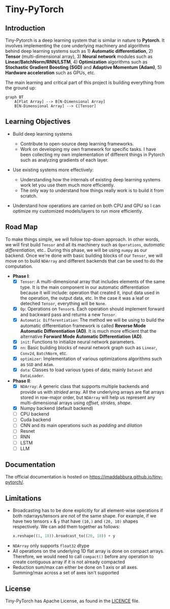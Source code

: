 # Tiny-PyTorch

## Introduction

Tiny-Pytorch is a deep learning system that is similar in nature to **Pytorch**.
It involves implementing the core underlying machinery and algorithms behind deep
learning systems such as 1) **Automatic differentiation**, 2) **Tensor** (multi-dimensional
array), 3) **Neural network** modules such as **Linear/BatchNorm/RNN/LSTM**, 4) **Optimization**
algorithms such as **Stochastic Gradient Boosting (SGD)** and **Adaptive
Momentum (Adam)**, 5) **Hardware acceleration** such as GPUs, etc.

The main learning and critical part of this project is building everything
from the ground up:

```mermaid
graph BT
    A[Flat Array] --> B[N-Dimensional Array]
    B[N-Dimensional Array] --> C[Tensor]
```

## Learning Objectives

- Build deep learning systems

  - Contribute to open-source deep learning frameworks.
  - Work on developing my own framework for specific tasks. I have been
    collecting my own implementation of different things in Pytorch such as
    analyzing gradients of each layer.

- Use existing systems more effectively:

  - Understanding how the internals of existing deep learning systems work
    let you use them much more efficiently.
  - The only way to understand how things really work is to build it from scratch.

- Understand how operations are carried on both CPU and GPU so I can optimize
  my customized models/layers to run more efficiently.

## Road Map

To make things simple, we will follow top-down approach. In other words, we
will first build `Tensor` and all its machinery such as `Operations`,
_automatic differentiation_, etc.. During this phase, we will be using `numpy`
as our backend. Once we're done with basic building blocks of our `Tensor`, we
will move on to build `NDArray` and different backends that can be used to do
the computation.

- **Phase I**:
  - [x] `Tensor`: A multi-dimensional array that includes elements of the same
        type. It is the main component in our automatic differentiation because it
        will include: operation that created it, input data used in the operation,
        the output data, etc. In the case it was a leaf or deteched `Tensor`,
        everything will be `None`.
  - [x] `Op`: Operations on `Tensor`s. Each operation should implement forward
        and backward pass and returns a new `Tensor`.
  - [x] `Automatic Differentiation`: The method we will be using to build the
        automatic differentiation framework is called **Reverse Mode Automatic
        Differentiation (AD)**. It is much more efficient that the alternative
        **Forward Mode Automatic Differentiation (AD)**.
  - [x] `init`: Functions to initialize neural network parameters.
  - [x] `nn`: Basic building blocks of neural network graph such as `Linear`,
        `Conv2d`, `BatchNorm`, etc.
  - [x] `optimizer`: Implementation of various optimizations algorithms such as
        `SGD` and `Adam`.
  - [x] `data`: Classes to load various types of data; mainly `Dataset` and
        `DataLoader`.
- **Phase II**:
  - [x] `NDArray`: A generic class that supports multiple backends and
        provide us with _strided_ array. All the underlying arrays are flat
        arrays stored in row-major order, but `NDArray` will help us represent
        any multi-dimensional arrays using _offset, strides, shape_.
  - [x] Numpy backend (default backend)
  - [ ] CPU backend
  - [ ] Cuda backend
  - [ ] CNN and its main operations such as _padding_ and _dilation_
  - [ ] Resnet
  - [ ] RNN
  - [ ] LSTM
  - [ ] LLM

## Documentation

The official documentation is hosted on
https://imaddabbura.github.io/tiny-pytorch/.

## Limitations

- Broadcasting has to be done explicitly for all element-wise operations if
  both ndarrays/tensors are not of the same shape. For example, if we have two
  tensors `x` & `y` that have `(10,)` and `(20, 10)` shapes respectively. We
  can add them together as follows:
  ```python
  x.reshape((1, 10)).broadcast_to((20, 10)) + y
  ```
- `NDArray` only supports `float32` dtype
- All operations on the underlying 1D flat array is done on compact arrays.
  Therefore, we would need to call `compact()` before any operation to create
  contiguous array if it is not already compacted
- Reduction sum/max can either be done on 1 axis or all axes. Summing/max
  across a set of axes isn't supported

## License

Tiny-PyTorch has Apache License, as found in the [LICENCE](LICENSE) file.
